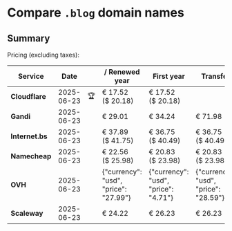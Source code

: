 # Compare `.blog` domain names

## Summary

Pricing (excluding taxes):

| Service | Date |  | / Renewed year | First year | Transfer | Restoration |
|--|--|--|--|--|--|--|
| **Cloudflare** | 2025-06-23 | 🏆 | € 17.52<br>($ 20.18) | € 17.52<br>($ 20.18) |  |  |
| **Gandi** | 2025-06-23 |  | € 29.01 | € 34.24 | € 71.98 | € 98.74 |
| **Internet.bs** | 2025-06-23 |  | € 37.89<br>($ 41.75) | € 36.75<br>($ 40.49) | € 36.75<br>($ 40.49) | € 160.45<br>($ 176.75) |
| **Namecheap** | 2025-06-23 |  | € 22.56<br>($ 25.98) | € 20.83<br>($ 23.98) | € 20.83<br>($ 23.98) |  |
| **OVH** | 2025-06-23 |  | {"currency": "usd", "price": "27.99"} | {"currency": "usd", "price": "4.71"} | {"currency": "usd", "price": "28.59"} |  |
| **Scaleway** | 2025-06-23 |  | € 24.22 | € 26.23 | € 26.23 | € 58.26 |
